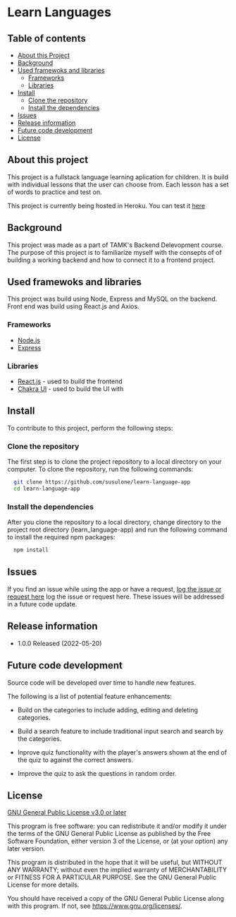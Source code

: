 # Learn Languages

## Table of contents

- [About this Project](#about)
- [Background](#background)
- [Used framewoks and libraries](#frameworks-libraries)
  - [Frameworks](#frameworks)
  - [Libraries](#libraries)
- [Install](#install)
  - [Clone the repository](#clone)
  - [Install the dependencies](#dependencies)
- [Issues](#issues)
- [Release information](#releases)
- [Future code development](#future-dev)
- [License](#license)

## About this project<a name="about"></a>

This project is a fullstack language learning aplication for children. It is build with individual lessons that the user can choose from. Each lesson has a set of words to practice and test on.

This project is currently being hosted in Heroku. You can test it [here](https://tranquil-reaches-86519.herokuapp.com/)

## Background<a name="background"></a>

This project was made as a part of TAMK's Backend Delevopment course. The purpose of this project is to familiarize myself with the consepts of of building a working backend and how to connect it to a frontend project.

## Used framewoks and libraries<a name= "frameworks-libraries"></a>

This project was build using Node, Express and MySQL on the backend.
Front end was build using React.js and Axios.

### Frameworks<a name= "frameworks"></a>

- [Node.js](https://nodejs.org/en/)
- [Express](https://expressjs.com/)

### Libraries<a name= "libraries"></a>

- [React.js](https://reactjs.org/ "reactjs") - used to build the frontend
- [Chakra UI](https://chakra-ui.com/ "chakra-ui") - used to build the UI with

## Install <a name="install"></a>

To contribute to this project, perform the following steps:

### Clone the repository<a name="clone"></a>

The first step is to clone the project repository to a local directory on your computer. To clone the repository, run the following commands:

```bash
  git clone https://github.com/susulone/learn-language-app
  cd learn-language-app
```

### Install the dependencies<a name="dependencies"></a>

After you clone the repository to a local directory, change directory to the project root directory (learn_language-app) and run the following command to install the required npm packages:

```bash
  npm install
```

## Issues<a name= "issues"></a>

If you find an issue while using the app or have a request, [log the issue or request here](https://github.com/susulone/learn-languages-app/issues) log the issue or request here. These issues will be addressed in a future code update.

## Release information<a name= "releases"></a>

- 1.0.0 Released (2022-05-20)

## Future code development<a name= "future-dev"></a>

Source code will be developed over time to handle new features.

The following is a list of potential feature enhancements:

- Build on the categories to include adding, editing and deleting categories.

- Build a search feature to include traditional input search and search by the categories.

- Inprove quiz functionality with the player's answers shown at the end of the quiz to against the correct answers.

- Improve the quiz to ask the questions in random order.

## License<a name="license"></a>

[GNU General Public License v3.0 or later](https://www.gnu.org/licenses/gpl-3.0.html)

This program is free software: you can redistribute it and/or modify it under the terms of the GNU General Public License as published by the Free Software Foundation, either version 3 of the License, or (at your option) any later version.

This program is distributed in the hope that it will be useful, but WITHOUT ANY WARRANTY; without even the implied warranty of MERCHANTABILITY or FITNESS FOR A PARTICULAR PURPOSE. See the GNU General Public License for more details.

You should have received a copy of the GNU General Public License along with this program. If not, see <https://www.gnu.org/licenses/>.
